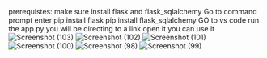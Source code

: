 prerequistes: make sure install flask and flask_sqlalchemy 
Go to command prompt enter pip install flask
                           pip install flask_sqlalchemy
GO to vs code run the app.py you will be directing to a link     open it you can use it   
![Screenshot (103)](https://github.com/user-attachments/assets/80954e1d-76bf-4d88-ba4f-490539e5c36e)
![Screenshot (102)](https://github.com/user-attachments/assets/6a5f73f9-19b5-4e2f-8400-97eea9ad0cba)
![Screenshot (101)](https://github.com/user-attachments/assets/b64770ff-3768-4409-91f6-34b85d5bc9f1)
![Screenshot (100)](https://github.com/user-attachments/assets/76e86669-d013-470e-adac-6bff6b621002)
![Screenshot (98)](https://github.com/user-attachments/assets/dfb72c0c-16af-4359-9d82-358cacb09c8e)
![Screenshot (99)](https://github.com/user-attachments/assets/6f31f567-b6a0-40e9-b04e-1372a6380f3c)
